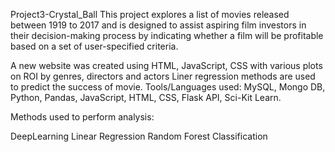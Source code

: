 Project3-Crystal_Ball
This project explores a list of movies released between 1919 to 2017 and is designed to assist aspiring film investors in their decision-making process by indicating whether a film will be profitable based on a set of user-specified criteria.

A new website was created using HTML, JavaScript, CSS with various plots on ROI by genres, directors and actors
Liner regression methods are used to predict the success of movie.
Tools/Languages used: MySQL, Mongo DB, Python, Pandas, JavaScript, HTML, CSS, Flask API, Sci-Kit Learn.
 
 Methods used to perform analysis:

 DeepLearning
 Linear Regression
 Random Forest Classification






